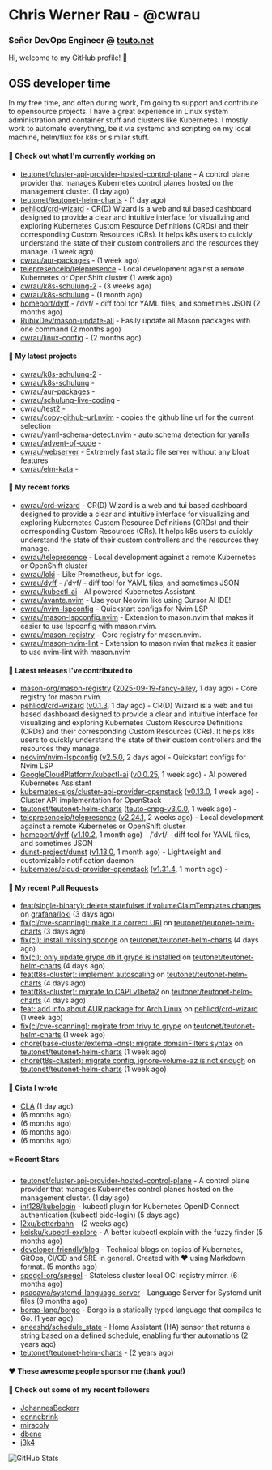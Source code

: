 # Chris Werner Rau - @cwrau
### Señor DevOps Engineer @ [teuto.net](https://teuto.net)

Hi, welcome to my GitHub profile! 👋

## OSS developer time
In my free time, and often during work, I'm going to support and contribute to opensource projects. I have a great experience in Linux system administration and container stuff and clusters like Kubernetes. I mostly work to automate everything, be it via systemd and scripting on my local machine, helm/flux for k8s or similar stuff.

#### 👷 Check out what I'm currently working on

- [teutonet/cluster-api-provider-hosted-control-plane](https://github.com/teutonet/cluster-api-provider-hosted-control-plane) - A control plane provider that manages Kubernetes control planes hosted on the management cluster. (1 day ago)
- [teutonet/teutonet-helm-charts](https://github.com/teutonet/teutonet-helm-charts) -  (1 day ago)
- [pehlicd/crd-wizard](https://github.com/pehlicd/crd-wizard) - CR(D) Wizard is a web and tui based dashboard designed to provide a clear and intuitive interface for visualizing and exploring Kubernetes Custom Resource Definitions (CRDs) and their corresponding Custom Resources (CRs). It helps k8s users to quickly understand the state of their custom controllers and the resources they manage. (1 week ago)
- [cwrau/aur-packages](https://github.com/cwrau/aur-packages) -  (1 week ago)
- [telepresenceio/telepresence](https://github.com/telepresenceio/telepresence) - Local development against a remote Kubernetes or OpenShift cluster (1 week ago)
- [cwrau/k8s-schulung-2](https://github.com/cwrau/k8s-schulung-2) -  (3 weeks ago)
- [cwrau/k8s-schulung](https://github.com/cwrau/k8s-schulung) -  (1 month ago)
- [homeport/dyff](https://github.com/homeport/dyff) - /ˈdʏf/ - diff tool for YAML files, and sometimes JSON (2 months ago)
- [RubixDev/mason-update-all](https://github.com/RubixDev/mason-update-all) - Easily update all Mason packages with one command (2 months ago)
- [cwrau/linux-config](https://github.com/cwrau/linux-config) -  (2 months ago)

#### 🌱 My latest projects

- [cwrau/k8s-schulung-2](https://github.com/cwrau/k8s-schulung-2) - 
- [cwrau/k8s-schulung](https://github.com/cwrau/k8s-schulung) - 
- [cwrau/aur-packages](https://github.com/cwrau/aur-packages) - 
- [cwrau/schulung-live-coding](https://github.com/cwrau/schulung-live-coding) - 
- [cwrau/test2](https://github.com/cwrau/test2) - 
- [cwrau/copy-github-url.nvim](https://github.com/cwrau/copy-github-url.nvim) - copies the github line url for the current selection
- [cwrau/yaml-schema-detect.nvim](https://github.com/cwrau/yaml-schema-detect.nvim) - auto schema detection for yamlls
- [cwrau/advent-of-code](https://github.com/cwrau/advent-of-code) - 
- [cwrau/webserver](https://github.com/cwrau/webserver) - Extremely fast static file server without any bloat features
- [cwrau/elm-kata](https://github.com/cwrau/elm-kata) - 

#### 🍴 My recent forks

- [cwrau/crd-wizard](https://github.com/cwrau/crd-wizard) - CR(D) Wizard is a web and tui based dashboard designed to provide a clear and intuitive interface for visualizing and exploring Kubernetes Custom Resource Definitions (CRDs) and their corresponding Custom Resources (CRs). It helps k8s users to quickly understand the state of their custom controllers and the resources they manage.
- [cwrau/telepresence](https://github.com/cwrau/telepresence) - Local development against a remote Kubernetes or OpenShift cluster
- [cwrau/loki](https://github.com/cwrau/loki) - Like Prometheus, but for logs.
- [cwrau/dyff](https://github.com/cwrau/dyff) - /ˈdʏf/ - diff tool for YAML files, and sometimes JSON
- [cwrau/kubectl-ai](https://github.com/cwrau/kubectl-ai) - AI powered Kubernetes Assistant
- [cwrau/avante.nvim](https://github.com/cwrau/avante.nvim) - Use your Neovim like using Cursor AI IDE!
- [cwrau/nvim-lspconfig](https://github.com/cwrau/nvim-lspconfig) - Quickstart configs for Nvim LSP
- [cwrau/mason-lspconfig.nvim](https://github.com/cwrau/mason-lspconfig.nvim) - Extension to mason.nvim that makes it easier to use lspconfig with mason.nvim.
- [cwrau/mason-registry](https://github.com/cwrau/mason-registry) - Core registry for mason.nvim.
- [cwrau/mason-nvim-lint](https://github.com/cwrau/mason-nvim-lint) - Extension to mason.nvim that makes it easier to use nvim-lint with mason.nvim

#### 🔭 Latest releases I've contributed to

- [mason-org/mason-registry](https://github.com/mason-org/mason-registry) ([2025-09-19-fancy-alley](https://github.com/mason-org/mason-registry/releases/tag/2025-09-19-fancy-alley), 1 day ago) - Core registry for mason.nvim.
- [pehlicd/crd-wizard](https://github.com/pehlicd/crd-wizard) ([v0.1.3](https://github.com/pehlicd/crd-wizard/releases/tag/v0.1.3), 1 day ago) - CR(D) Wizard is a web and tui based dashboard designed to provide a clear and intuitive interface for visualizing and exploring Kubernetes Custom Resource Definitions (CRDs) and their corresponding Custom Resources (CRs). It helps k8s users to quickly understand the state of their custom controllers and the resources they manage.
- [neovim/nvim-lspconfig](https://github.com/neovim/nvim-lspconfig) ([v2.5.0](https://github.com/neovim/nvim-lspconfig/releases/tag/v2.5.0), 2 days ago) - Quickstart configs for Nvim LSP
- [GoogleCloudPlatform/kubectl-ai](https://github.com/GoogleCloudPlatform/kubectl-ai) ([v0.0.25](https://github.com/GoogleCloudPlatform/kubectl-ai/releases/tag/v0.0.25), 1 week ago) - AI powered Kubernetes Assistant
- [kubernetes-sigs/cluster-api-provider-openstack](https://github.com/kubernetes-sigs/cluster-api-provider-openstack) ([v0.13.0](https://github.com/kubernetes-sigs/cluster-api-provider-openstack/releases/tag/v0.13.0), 1 week ago) - Cluster API implementation for OpenStack
- [teutonet/teutonet-helm-charts](https://github.com/teutonet/teutonet-helm-charts) ([teuto-cnpg-v3.0.0](https://github.com/teutonet/teutonet-helm-charts/releases/tag/teuto-cnpg-v3.0.0), 1 week ago) - 
- [telepresenceio/telepresence](https://github.com/telepresenceio/telepresence) ([v2.24.1](https://github.com/telepresenceio/telepresence/releases/tag/v2.24.1), 2 weeks ago) - Local development against a remote Kubernetes or OpenShift cluster
- [homeport/dyff](https://github.com/homeport/dyff) ([v1.10.2](https://github.com/homeport/dyff/releases/tag/v1.10.2), 1 month ago) - /ˈdʏf/ - diff tool for YAML files, and sometimes JSON
- [dunst-project/dunst](https://github.com/dunst-project/dunst) ([v1.13.0](https://github.com/dunst-project/dunst/releases/tag/v1.13.0), 1 month ago) - Lightweight and customizable notification daemon
- [kubernetes/cloud-provider-openstack](https://github.com/kubernetes/cloud-provider-openstack) ([v1.31.4](https://github.com/kubernetes/cloud-provider-openstack/releases/tag/v1.31.4), 1 month ago) - 

#### 🔨 My recent Pull Requests

- [feat(single-binary): delete statefulset if volumeClaimTemplates changes](https://github.com/grafana/loki/pull/19217) on [grafana/loki](https://github.com/grafana/loki) (3 days ago)
- [fix(ci/cve-scanning): make it a correct URI](https://github.com/teutonet/teutonet-helm-charts/pull/1690) on [teutonet/teutonet-helm-charts](https://github.com/teutonet/teutonet-helm-charts) (3 days ago)
- [fix(ci): install missing sponge](https://github.com/teutonet/teutonet-helm-charts/pull/1688) on [teutonet/teutonet-helm-charts](https://github.com/teutonet/teutonet-helm-charts) (4 days ago)
- [fix(ci): only update grype db if grype is installed](https://github.com/teutonet/teutonet-helm-charts/pull/1687) on [teutonet/teutonet-helm-charts](https://github.com/teutonet/teutonet-helm-charts) (4 days ago)
- [feat(t8s-cluster): implement autoscaling](https://github.com/teutonet/teutonet-helm-charts/pull/1686) on [teutonet/teutonet-helm-charts](https://github.com/teutonet/teutonet-helm-charts) (4 days ago)
- [feat(t8s-cluster): migrate to CAPI v1beta2](https://github.com/teutonet/teutonet-helm-charts/pull/1685) on [teutonet/teutonet-helm-charts](https://github.com/teutonet/teutonet-helm-charts) (4 days ago)
- [feat: add info about AUR package for Arch Linux](https://github.com/pehlicd/crd-wizard/pull/93) on [pehlicd/crd-wizard](https://github.com/pehlicd/crd-wizard) (1 week ago)
- [fix(ci/cve-scanning): mgirate from trivy to grype](https://github.com/teutonet/teutonet-helm-charts/pull/1682) on [teutonet/teutonet-helm-charts](https://github.com/teutonet/teutonet-helm-charts) (1 week ago)
- [chore(base-cluster/external-dns): migrate domainFilters syntax](https://github.com/teutonet/teutonet-helm-charts/pull/1681) on [teutonet/teutonet-helm-charts](https://github.com/teutonet/teutonet-helm-charts) (1 week ago)
- [chore(t8s-cluster): migrate config, ignore-volume-az is not enough](https://github.com/teutonet/teutonet-helm-charts/pull/1679) on [teutonet/teutonet-helm-charts](https://github.com/teutonet/teutonet-helm-charts) (1 week ago)

#### 📓 Gists I wrote

- [CLA](https://gist.github.com/25774117f2cbad034d49ebbf705dad08) (1 day ago)
- [](https://gist.github.com/85c73a60676b98638dc9789155cef9b3) (6 months ago)
- [](https://gist.github.com/69a382004ce7326d792ff10d6c26e553) (6 months ago)
- [](https://gist.github.com/f0bf8a208067c4bce5e8731c4caf5adc) (6 months ago)
- [](https://gist.github.com/997058533974174c5317135b3a4f0329) (6 months ago)

#### ⭐ Recent Stars

- [teutonet/cluster-api-provider-hosted-control-plane](https://github.com/teutonet/cluster-api-provider-hosted-control-plane) - A control plane provider that manages Kubernetes control planes hosted on the management cluster. (1 day ago)
- [int128/kubelogin](https://github.com/int128/kubelogin) - kubectl plugin for Kubernetes OpenID Connect authentication (kubectl oidc-login) (5 days ago)
- [l2xu/betterbahn](https://github.com/l2xu/betterbahn) -  (2 weeks ago)
- [keisku/kubectl-explore](https://github.com/keisku/kubectl-explore) - A better kubectl explain with the fuzzy finder (5 months ago)
- [developer-friendly/blog](https://github.com/developer-friendly/blog) - Technical blogs on topics of Kubernetes, GitOps, CI/CD and SRE in general. Created with ❤️ using Markdown format. (5 months ago)
- [spegel-org/spegel](https://github.com/spegel-org/spegel) - Stateless cluster local OCI registry mirror. (6 months ago)
- [psacawa/systemd-language-server](https://github.com/psacawa/systemd-language-server) - Language Server for Systemd unit files (9 months ago)
- [borgo-lang/borgo](https://github.com/borgo-lang/borgo) - Borgo is a statically typed language that compiles to Go. (1 year ago)
- [aneeshd/schedule_state](https://github.com/aneeshd/schedule_state) - Home Assistant (HA) sensor that returns a string based on a defined schedule, enabling further automations (2 years ago)
- [teutonet/teutonet-helm-charts](https://github.com/teutonet/teutonet-helm-charts) -  (2 years ago)

#### ❤️ These awesome people sponsor me (thank you!)


#### 👯 Check out some of my recent followers

- [JohannesBeckerr](https://github.com/JohannesBeckerr)
- [connebrink](https://github.com/connebrink)
- [miracoly](https://github.com/miracoly)
- [dbene](https://github.com/dbene)
- [j3k4](https://github.com/j3k4)

![GitHub Stats](https://github-readme-stats.vercel.app/api?username=cwrau&count_private=false&theme=tokyonight&show_icons=true)
